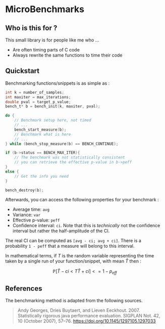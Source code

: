 # MicroBenchmarks

## Who is this for ?

This small library is for people like me who ...

- Are often timing parts of C code
- Always rewrite the same functions to time their code

## Quickstart

Benchmarking functions/snippets is as simple as :

```c 
int k = number_of_samples;
int maxiter = max_iterations;
double pval = target_p_value;
bench_t* b = bench_init(k, maxiter, pval);

do {
    // Benchmark setup here, not timed 
    // ...
    bench_start_measure(b);
    // Benchmark what is here
    // ...
} while (bench_stop_measure(b) == BENCH_CONTINUE);

if (b->status == BENCH_MAX_ITER){
    // The benchmark was not statistically consistent
    // you can retrieve the effective p-value in b->peff
}
else {
    // Get the info you need
}

bench_destroy(b);
```

Afterwards, you can access the following properties for your benchmark :

- Average time: `avg`
- Variance: `var`
- Effective p-value: `peff`
- Confidence interval: `ci`. Note that this is *technically* not the confidence interval but rather the half-amplitude of the CI.

The real CI can be computed as `[avg - ci; avg + ci]`. There is a probability `1 - peff` that a measure will belong to this interval. 

In mathematical terms, if $T$ is the random variable representing the time taken by a single run of your function/snippet, with mean $\bar{T}$ then :

$$ \mathbb{P}[\bar{T} - ci < T \bar{T} + ci] <= 1 - p_{eff} $$

## References 

The benchmarking method is adapted from the following sources.

> Andy Georges, Dries Buytaert, and Lieven Eeckhout. 2007. Statistically rigorous java performance evaluation. SIGPLAN Not. 42, 10 (October 2007), 57–76. https://doi.org/10.1145/1297105.1297033
